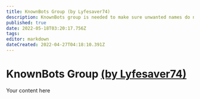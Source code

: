 ```yaml
---
title: KnownBots Group (by Lyfesaver74)
description: KnownBots group is needed to make sure unwanted names do not make it into Credits or %raiderNames% for raid alerts. 
published: true
date: 2022-05-18T03:20:17.756Z
tags: 
editor: markdown
dateCreated: 2022-04-27T04:18:10.391Z
---
```


# KnownBots Group [(by Lyfesaver74)](https://www.twitch.tv/lyfesaver74)
Your content here